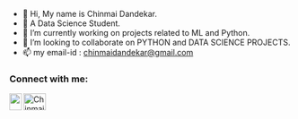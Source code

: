 - 👋 Hi, My name is Chinmai Dandekar.
- 👀 A Data Science Student.
- 🌱 I’m currently working on projects related to ML and Python.
- 💞️ I’m looking to collaborate on PYTHON and DATA SCIENCE PROJECTS.
- 📫 my email-id : chinmaidandekar@gmail.com

<h3 align="left">Connect with me:</h3>
<a href="https://www.instagram.com/chinmai.dandekar10/" target="blank"><img align="center" src="https://raw.githubusercontent.com/rahuldkjain/github-profile-readme-generator/master/src/images/icons/Social/instagram.svg" alt="Chinmai's INSTA" height="30" width="40" /></a>

</a>
<a href="https://www.linkedin.com/in/chinmai-dandekar-9164b7167"><img align="left" src="https://raw.githubusercontent.com/peterthehan/peterthehan/master/assets/linkedin.svg" alt-"Chinmai's LinkedIN" width="22px" height="30" width="40"/></a>

<!---
Chinmai-D10/Chinmai-D10 is a ✨ special ✨ repository because its `README.md` (this file) appears on your GitHub profile.
You can click the Preview link to take a look at your changes.
--->
